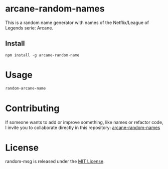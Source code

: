 # arcane-random-names

This is a random name generator with names of the Netflix/League of Legends serie: Arcane.

## Install

```npm
npm install -g arcane-random-name
```

# Usage

```bash
random-arcane-name
```

# Contributing
If someone wants to add or improve something, like names or refactor code, I invite you to collaborate directly in this repository: [arcane-random-names](https://github.com/SpideyBoy23/arcane-random-names.git)

# License
random-msg is released under the [MIT License](https://opensource.org/licenses/MIT).